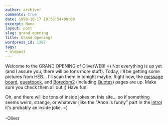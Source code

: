 ```yaml
---
author: archiver
comments: true
date: 1999-10-17 19:38:54+00:00
excerpt: None
layout: post
slug: grand-opening
title: Grand Opening!
wordpress_id: 1267
tags:
- oldpost
---
```


Welcome to the GRAND OPENING of OliverWEB! =) Not everything is up yet (and I assure you, there will be tons more stuff). Today, I'll be getting some pictures from HEB... I'll scan them in tonight maybe. Right now, the <a href="http://www.oliverweb.com/wwwboard/index.shtml">message board</a>, <a href="http://www.oliverweb.com/guestbook/index.shtml">guestbook</a>, and <a href="http://www.oliverweb.com/boredom2/index.html">Boredom2</a> (including <a href="http://www.oliverweb.com/boredom2/quotes/index.shtml">Quotes</a>) pages are up. Make sure you check them all out ;) Have fun!<p>Oh, and there will be tons of inside jokes on this site... so if something seems weird, strange, or whatever (like the "Anon is funny" part in the <a href="http://www.oliverweb.com/index.shtml">intro</a>) it's probably an inside joke. =)<br /><br />-Oliver